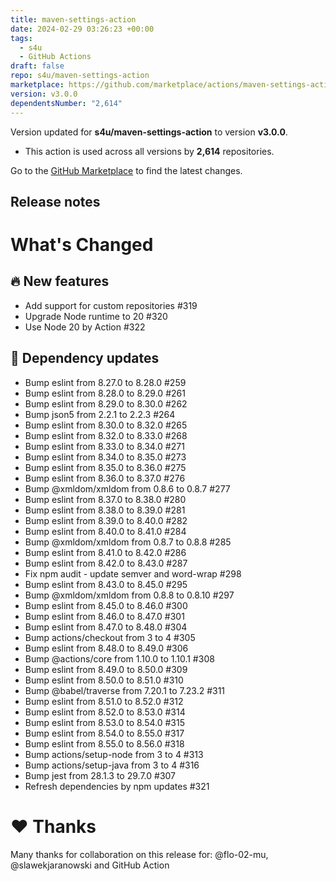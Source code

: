 ```yaml
---
title: maven-settings-action
date: 2024-02-29 03:26:23 +00:00
tags:
  - s4u
  - GitHub Actions
draft: false
repo: s4u/maven-settings-action
marketplace: https://github.com/marketplace/actions/maven-settings-action
version: v3.0.0
dependentsNumber: "2,614"
---
```



Version updated for **s4u/maven-settings-action** to version **v3.0.0**.
- This action is used across all versions by **2,614** repositories.

Go to the [GitHub Marketplace](https://github.com/marketplace/actions/maven-settings-action) to find the latest changes.

## Release notes

# What's Changed

## :fire: New features

- Add support for custom repositories #319
- Upgrade Node runtime to 20 #320
- Use Node 20 by Action #322

## :toolbox: Dependency updates

- Bump eslint from 8.27.0 to 8.28.0 #259
- Bump eslint from 8.28.0 to 8.29.0 #261
- Bump eslint from 8.29.0 to 8.30.0 #262
- Bump json5 from 2.2.1 to 2.2.3 #264
- Bump eslint from 8.30.0 to 8.32.0 #265
- Bump eslint from 8.32.0 to 8.33.0 #268
- Bump eslint from 8.33.0 to 8.34.0 #271
- Bump eslint from 8.34.0 to 8.35.0 #273
- Bump eslint from 8.35.0 to 8.36.0 #275
- Bump eslint from 8.36.0 to 8.37.0 #276
- Bump @xmldom/xmldom from 0.8.6 to 0.8.7 #277
- Bump eslint from 8.37.0 to 8.38.0 #280
- Bump eslint from 8.38.0 to 8.39.0 #281
- Bump eslint from 8.39.0 to 8.40.0 #282
- Bump eslint from 8.40.0 to 8.41.0 #284
- Bump @xmldom/xmldom from 0.8.7 to 0.8.8 #285
- Bump eslint from 8.41.0 to 8.42.0 #286
- Bump eslint from 8.42.0 to 8.43.0 #287
- Fix npm audit - update semver and word-wrap #298
- Bump eslint from 8.43.0 to 8.45.0 #295
- Bump @xmldom/xmldom from 0.8.8 to 0.8.10 #297
- Bump eslint from 8.45.0 to 8.46.0 #300
- Bump eslint from 8.46.0 to 8.47.0 #301
- Bump eslint from 8.47.0 to 8.48.0 #304
- Bump actions/checkout from 3 to 4 #305
- Bump eslint from 8.48.0 to 8.49.0 #306
- Bump @actions/core from 1.10.0 to 1.10.1 #308
- Bump eslint from 8.49.0 to 8.50.0 #309
- Bump eslint from 8.50.0 to 8.51.0 #310
- Bump @babel/traverse from 7.20.1 to 7.23.2 #311
- Bump eslint from 8.51.0 to 8.52.0 #312
- Bump eslint from 8.52.0 to 8.53.0 #314
- Bump eslint from 8.53.0 to 8.54.0 #315
- Bump eslint from 8.54.0 to 8.55.0 #317
- Bump eslint from 8.55.0 to 8.56.0 #318
- Bump actions/setup-node from 3 to 4 #313
- Bump actions/setup-java from 3 to 4 #316
- Bump jest from 28.1.3 to 29.7.0 #307
- Refresh dependencies by npm updates #321

# :heart: Thanks
Many thanks for collaboration on this release for: @flo-02-mu, @slawekjaranowski and GitHub Action


